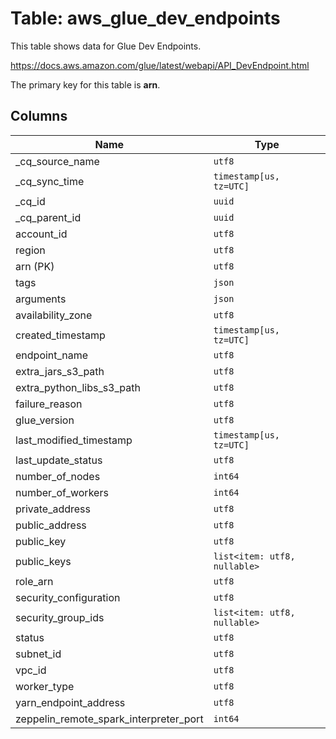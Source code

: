 # Table: aws_glue_dev_endpoints

This table shows data for Glue Dev Endpoints.

https://docs.aws.amazon.com/glue/latest/webapi/API_DevEndpoint.html

The primary key for this table is **arn**.

## Columns

| Name          | Type          |
| ------------- | ------------- |
|_cq_source_name|`utf8`|
|_cq_sync_time|`timestamp[us, tz=UTC]`|
|_cq_id|`uuid`|
|_cq_parent_id|`uuid`|
|account_id|`utf8`|
|region|`utf8`|
|arn (PK)|`utf8`|
|tags|`json`|
|arguments|`json`|
|availability_zone|`utf8`|
|created_timestamp|`timestamp[us, tz=UTC]`|
|endpoint_name|`utf8`|
|extra_jars_s3_path|`utf8`|
|extra_python_libs_s3_path|`utf8`|
|failure_reason|`utf8`|
|glue_version|`utf8`|
|last_modified_timestamp|`timestamp[us, tz=UTC]`|
|last_update_status|`utf8`|
|number_of_nodes|`int64`|
|number_of_workers|`int64`|
|private_address|`utf8`|
|public_address|`utf8`|
|public_key|`utf8`|
|public_keys|`list<item: utf8, nullable>`|
|role_arn|`utf8`|
|security_configuration|`utf8`|
|security_group_ids|`list<item: utf8, nullable>`|
|status|`utf8`|
|subnet_id|`utf8`|
|vpc_id|`utf8`|
|worker_type|`utf8`|
|yarn_endpoint_address|`utf8`|
|zeppelin_remote_spark_interpreter_port|`int64`|